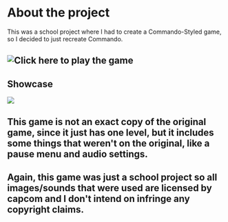 # About the project
This was a school project where I had to create a Commando-Styled game, so I decided to just recreate Commando.

## ![Click here to play the game](https://kaaf.itch.io/commando)

## Showcase
![](https://github.com/kaafgmr/CommandoAdaptation/blob/main/Itchio/showcase.gif)
  
## This game is not an exact copy of the original game, since it just has one level, but it includes some things that weren't on the original, like a pause menu and audio settings.
## Again, this game was just a school project so all images/sounds that were used are licensed by capcom and I don't intend on infringe any copyright claims.
